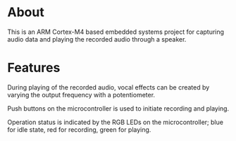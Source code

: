 # About
This is an ARM Cortex-M4 based embedded systems project for capturing audio data and playing the recorded audio through a speaker. 

# Features

During playing of the recorded audio, vocal effects can be created by varying the output frequency with a potentiometer. 

Push buttons on the microcontroller is used to initiate recording and playing. 

Operation status is indicated by the RGB LEDs on the microcontroller; blue for idle state, red for recording, green for playing.
